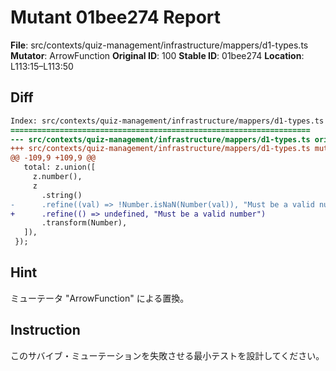 # Mutant 01bee274 Report

**File**: src/contexts/quiz-management/infrastructure/mappers/d1-types.ts
**Mutator**: ArrowFunction
**Original ID**: 100
**Stable ID**: 01bee274
**Location**: L113:15–L113:50

## Diff

```diff
Index: src/contexts/quiz-management/infrastructure/mappers/d1-types.ts
===================================================================
--- src/contexts/quiz-management/infrastructure/mappers/d1-types.ts	original
+++ src/contexts/quiz-management/infrastructure/mappers/d1-types.ts	mutated #100
@@ -109,9 +109,9 @@
   total: z.union([
     z.number(),
     z
       .string()
-      .refine((val) => !Number.isNaN(Number(val)), "Must be a valid number")
+      .refine(() => undefined, "Must be a valid number")
       .transform(Number),
   ]),
 });
```

## Hint

ミューテータ "ArrowFunction" による置換。

## Instruction

このサバイブ・ミューテーションを失敗させる最小テストを設計してください。